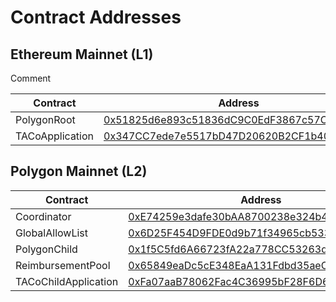 # Contract Addresses

## Ethereum Mainnet (L1) <a href="#contracts-on-ethereum-mainnet-l1" id="contracts-on-ethereum-mainnet-l1"></a>

Comment

| Contract        | Address                                                                                                                 |
| --------------- | ----------------------------------------------------------------------------------------------------------------------- |
| PolygonRoot     | ​[0x51825d6e893c51836dC9C0EdF3867c57CD0cACB3](https://etherscan.io/address/0x51825d6e893c51836dC9C0EdF3867c57CD0cACB3)​ |
| TACoApplication | ​[0x347CC7ede7e5517bD47D20620B2CF1b406edcF07](https://etherscan.io/address/0x347CC7ede7e5517bD47D20620B2CF1b406edcF07)​ |

## Polygon Mainnet (L2) <a href="#contracts-on-polygon-mainnet-l2" id="contracts-on-polygon-mainnet-l2"></a>

| Contract             | Address                                                                                                                    |
| -------------------- | -------------------------------------------------------------------------------------------------------------------------- |
| Coordinator          | ​[0xE74259e3dafe30bAA8700238e324b47aC98FE755](https://polygonscan.com/address/0xE74259e3dafe30bAA8700238e324b47aC98FE755)​ |
| GlobalAllowList      | [0x6D25F454D9FDE0d9b71f34965cb53316e6549c94](https://polygonscan.com/address/0x6D25F454D9FDE0d9b71f34965cb53316e6549c94)   |
| PolygonChild         | ​[0x1f5C5fd6A66723fA22a778CC53263dd3FA6851E5](https://polygonscan.com/address/0x1f5C5fd6A66723fA22a778CC53263dd3FA6851E5)​ |
| ReimbursementPool    | [0x65849eaDc5cE348EaA131Fdbd35aeC9235688EEB](https://polygonscan.com/address/0x65849eaDc5cE348EaA131Fdbd35aeC9235688EEB)   |
| TACoChildApplication | ​[0xFa07aaB78062Fac4C36995bF28F6D677667973F5](https://polygonscan.com/address/0xFa07aaB78062Fac4C36995bF28F6D677667973F5)  |
